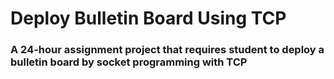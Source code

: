 # Deploy Bulletin Board Using TCP
### A 24-hour assignment project that requires student to deploy a bulletin board by socket programming with TCP
